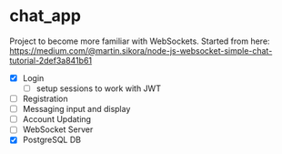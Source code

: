 # chat_app

Project to become more familiar with WebSockets. Started from here: https://medium.com/@martin.sikora/node-js-websocket-simple-chat-tutorial-2def3a841b61

 - [x] Login
    - [ ] setup sessions to work with JWT
 - [ ] Registration
 - [ ] Messaging input and display
 - [ ] Account Updating
 - [ ] WebSocket Server
 - [x] PostgreSQL DB